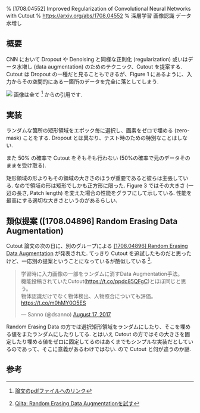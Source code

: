 % [1708.04552] Improved Regularization of Convolutional Neural Networks with Cutout
% https://arxiv.org/abs/1708.04552
% 深層学習 画像認識 データ水増し

## 概要

CNN において Dropout や Denoising と同様な正則化 (regularization) 或いはデータ水増し (data augmentation) のためのテクニック、Cutout を提案する.
Cutout は Dropout の一種だと見ることもできるが、Figure 1 にあるように、入力からその空間的にある一箇所のデータを完全に落としてしまう.

![](http://i.imgur.com/gcMpxCx.png)
画像は全て [^1] からの引用です.

## 実装

ランダムな箇所の矩形領域をエポック毎に選択し、画素をゼロで埋める (zero-mask) ことをする.
Dropout とは異なり、テスト時のための特別なことはしない.

また 50% の確率で Cutout をそもそも行わない (50%の確率で元のデータそのままを受け取る).

矩形領域の形よりもその領域の大きさのほうが重要であると彼らは主張している.
なので領域の形は矩形でしかも正方形に限った.
Figure 3 ではその大きさ (一辺の長さ, Patch length) を変えた場合の性能をグラフにして示している.
性能を最高にする適切な大きさというのがあるらしい.

## 類似提案 ([1708.04896] Random Erasing Data Augmentation)

Cutout 論文の次の日に、別のグループによる
[[1708.04896] Random Erasing Data Augmentation](https://arxiv.org/abs/1708.04896)
が発表された.
てっきり Cutout を追試したものだと思ったけど、一応別の提案ということになっているが酷似している [^2].

<blockquote class="twitter-tweet" data-lang="en"><p lang="ja" dir="ltr">学習時に入力画像の一部をランダムに消すData Augmentation手法。<br>機能投稿されていたCutout(<a href="https://t.co/ppdc85QFgC">https://t.co/ppdc85QFgC</a>)とほぼ同じと思う。<br>物体認識だけでなく物体検出、人物照合についても評価。<a href="https://t.co/m0hMY0O5ES">https://t.co/m0hMY0O5ES</a></p>&mdash; Sanno (@dsanno) <a href="https://twitter.com/dsanno/status/898014604781010946">August 17, 2017</a></blockquote>
<script async src="//platform.twitter.com/widgets.js" charset="utf-8"></script>

Random Erasing Data の方では選択矩形領域をランダムにしたり、そこを埋める値をまたランダムにしたりしてる.
とはいえ Cutout の方ではその大きさを固定したり埋める値をゼロに固定してるのはあくまでもシンプルな実装だとしているのであって、そこに意義があるわけではない.
ので Cutout と何が違うのか謎.

## 参考

[^1]: [論文のpdfファイルへのリンク](https://arxiv.org/pdf/1708.04552.pdf)
[^2]: [Qiita: Random Erasing Data Augmentationを試す](http://qiita.com/dsanno/items/d32f3c928cdbcbe5de60)


